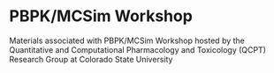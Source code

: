 # PBPK/MCSim Workshop

Materials associated with PBPK/MCSim Workshop hosted by the Quantitative and Computational Pharmacology and Toxicology (QCPT) Research Group at Colorado State University
